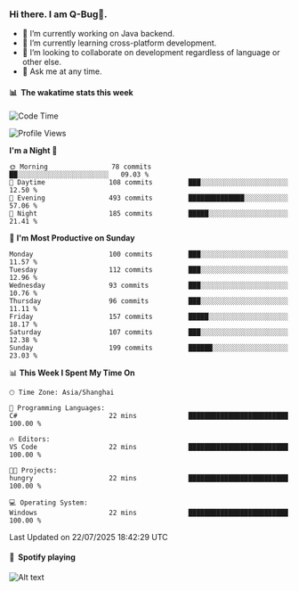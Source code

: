 ### Hi there. I am Q-Bug🐞.

- 🔭 I’m currently working on Java backend.
- 🌱 I’m currently learning cross-platform development.
- 👯 I’m looking to collaborate on development regardless of language or other else.
- 💬 Ask me at any time.

#### 📊 &nbsp;**The wakatime stats this week**  
<!--START_SECTION:waka-->
![Code Time](http://img.shields.io/badge/Code%20Time-331%20hrs%2035%20mins-blue)

![Profile Views](http://img.shields.io/badge/Profile%20Views-0-blue)

**I'm a Night 🦉** 

```text
🌞 Morning                78 commits          ██░░░░░░░░░░░░░░░░░░░░░░░   09.03 % 
🌆 Daytime                108 commits         ███░░░░░░░░░░░░░░░░░░░░░░   12.50 % 
🌃 Evening                493 commits         ██████████████░░░░░░░░░░░   57.06 % 
🌙 Night                  185 commits         █████░░░░░░░░░░░░░░░░░░░░   21.41 % 
```
📅 **I'm Most Productive on Sunday** 

```text
Monday                   100 commits         ███░░░░░░░░░░░░░░░░░░░░░░   11.57 % 
Tuesday                  112 commits         ███░░░░░░░░░░░░░░░░░░░░░░   12.96 % 
Wednesday                93 commits          ███░░░░░░░░░░░░░░░░░░░░░░   10.76 % 
Thursday                 96 commits          ███░░░░░░░░░░░░░░░░░░░░░░   11.11 % 
Friday                   157 commits         █████░░░░░░░░░░░░░░░░░░░░   18.17 % 
Saturday                 107 commits         ███░░░░░░░░░░░░░░░░░░░░░░   12.38 % 
Sunday                   199 commits         ██████░░░░░░░░░░░░░░░░░░░   23.03 % 
```


📊 **This Week I Spent My Time On** 

```text
🕑︎ Time Zone: Asia/Shanghai

💬 Programming Languages: 
C#                       22 mins             █████████████████████████   100.00 % 

🔥 Editors: 
VS Code                  22 mins             █████████████████████████   100.00 % 

🐱‍💻 Projects: 
hungry                   22 mins             █████████████████████████   100.00 % 

💻 Operating System: 
Windows                  22 mins             █████████████████████████   100.00 % 
```


 Last Updated on 22/07/2025 18:42:29 UTC
<!--END_SECTION:waka-->

#### 🎵 &nbsp;**Spotify playing**  
![Alt text](https://spotify-recently-played-readme.vercel.app/api?user=e5y1o4x7kdt9kf2blu4wvmb4s&unique={true|1|on|yes})
